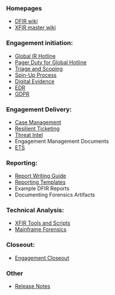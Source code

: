 ### Homepages
- [DFIR wiki](https://github.ibm.com/XFIR/DFIR-wiki/wiki)
- [XFIR master wiki](https://github.ibm.com/XFIR/XFIR-master-wiki/wiki)

### Engagement initiation:
- [Global IR Hotline](Global-IR-Hotline)
- [Pager Duty for Global Hotline](PagerDuty-for-IR-Hotline)
- [Triage and Scoping](Triage-and-Scoping)
- [Spin-Up Process](SpinUp)
- [Digital Evidence](Digital-Evidence)
- [EDR](Endpoint-Detection-and-Response)
- [GDPR](GDPR-for-DFIR-Engagements)
### Engagement Delivery:
- [Case Management](Case-Management)
- [Resilient Ticketing](Resilient)
- [Threat Intel](Threat-Intel-for-IR)
- Engagement Management Documents
- [ETS](Engagement-Tracking-Sheet)
### Reporting:
- [Report Writing Guide](Report-Writing-Guide)
- [Reporting Templates](Reporting-Templates)
- Example DFIR Reports
- Documenting Forensics Artifacts
### Technical Analysis:
- [XFIR Tools and Scripts](XFIR-Tools-and-Scripts)
- [Mainframe Forensics](Mainframe-Forensics)
### Closeout:
- [Engagement Closeout](Engagement-Closeout)
### Other
- [Release Notes](Release-Notes)

